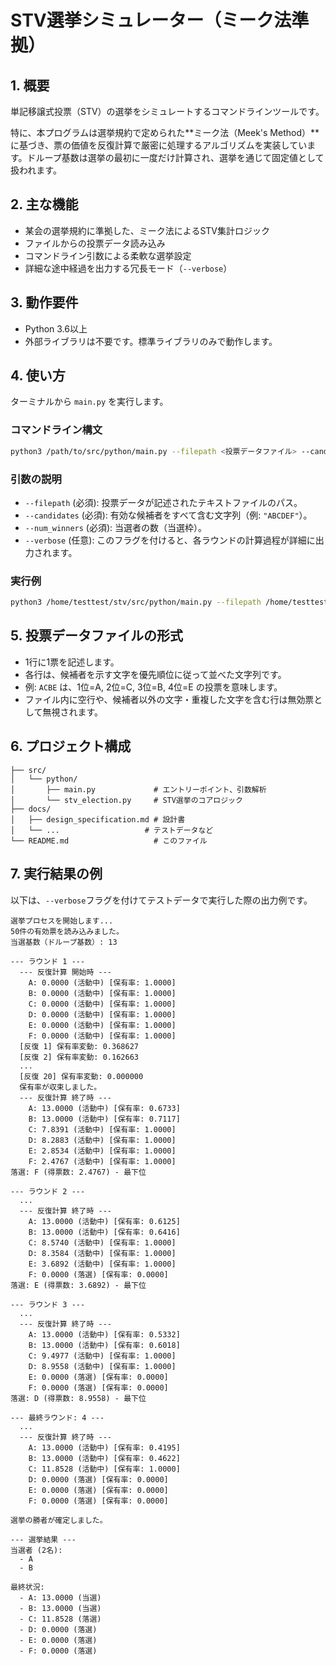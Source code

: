 # STV選挙シミュレーター（ミーク法準拠）

## 1. 概要

単記移譲式投票（STV）の選挙をシミュレートするコマンドラインツールです。

特に、本プログラムは選挙規約で定められた**ミーク法（Meek's Method）**に基づき、票の価値を反復計算で厳密に処理するアルゴリズムを実装しています。ドループ基数は選挙の最初に一度だけ計算され、選挙を通じて固定値として扱われます。

## 2. 主な機能

- 某会の選挙規約に準拠した、ミーク法によるSTV集計ロジック
- ファイルからの投票データ読み込み
- コマンドライン引数による柔軟な選挙設定
- 詳細な途中経過を出力する冗長モード（`--verbose`）

## 3. 動作要件

- Python 3.6以上
- 外部ライブラリは不要です。標準ライブラリのみで動作します。

## 4. 使い方

ターミナルから `main.py` を実行します。

### コマンドライン構文

```bash
python3 /path/to/src/python/main.py --filepath <投票データファイル> --candidates <候補者文字列> --num_winners <当選者数> [--verbose]
```

### 引数の説明

- `--filepath` (必須): 投票データが記述されたテキストファイルのパス。
- `--candidates` (必須): 有効な候補者をすべて含む文字列（例: `"ABCDEF"`）。
- `--num_winners` (必須): 当選者の数（当選枠）。
- `--verbose` (任意): このフラグを付けると、各ラウンドの計算過程が詳細に出力されます。

### 実行例

```bash
python3 /home/testtest/stv/src/python/main.py --filepath /home/testtest/stv/docs/test_votedata.txt --candidates "ABCDEF" --num_winners 3 --verbose
```

## 5. 投票データファイルの形式

- 1行に1票を記述します。
- 各行は、候補者を示す文字を優先順位に従って並べた文字列です。
- 例: `ACBE` は、1位=A, 2位=C, 3位=B, 4位=E の投票を意味します。
- ファイル内に空行や、候補者以外の文字・重複した文字を含む行は無効票として無視されます。

## 6. プロジェクト構成

```
├── src/
│   └── python/
│       ├── main.py             # エントリーポイント、引数解析
│       └── stv_election.py     # STV選挙のコアロジック
├── docs/
│   ├── design_specification.md # 設計書
│   └── ...                   # テストデータなど
└── README.md                   # このファイル
```

## 7. 実行結果の例

以下は、`--verbose`フラグを付けてテストデータで実行した際の出力例です。

```
選挙プロセスを開始します...
50件の有効票を読み込みました。
当選基数（ドループ基数）: 13

--- ラウンド 1 ---
  --- 反復計算 開始時 --- 
    A: 0.0000 (活動中) [保有率: 1.0000]
    B: 0.0000 (活動中) [保有率: 1.0000]
    C: 0.0000 (活動中) [保有率: 1.0000]
    D: 0.0000 (活動中) [保有率: 1.0000]
    E: 0.0000 (活動中) [保有率: 1.0000]
    F: 0.0000 (活動中) [保有率: 1.0000]
  [反復 1] 保有率変動: 0.368627
  [反復 2] 保有率変動: 0.162663
  ...
  [反復 20] 保有率変動: 0.000000
  保有率が収束しました。
  --- 反復計算 終了時 --- 
    A: 13.0000 (活動中) [保有率: 0.6733]
    B: 13.0000 (活動中) [保有率: 0.7117]
    C: 7.8391 (活動中) [保有率: 1.0000]
    D: 8.2883 (活動中) [保有率: 1.0000]
    E: 2.8534 (活動中) [保有率: 1.0000]
    F: 2.4767 (活動中) [保有率: 1.0000]
落選: F (得票数: 2.4767) - 最下位

--- ラウンド 2 ---
  ...
  --- 反復計算 終了時 --- 
    A: 13.0000 (活動中) [保有率: 0.6125]
    B: 13.0000 (活動中) [保有率: 0.6416]
    C: 8.5740 (活動中) [保有率: 1.0000]
    D: 8.3584 (活動中) [保有率: 1.0000]
    E: 3.6892 (活動中) [保有率: 1.0000]
    F: 0.0000 (落選) [保有率: 0.0000]
落選: E (得票数: 3.6892) - 最下位

--- ラウンド 3 ---
  ...
  --- 反復計算 終了時 --- 
    A: 13.0000 (活動中) [保有率: 0.5332]
    B: 13.0000 (活動中) [保有率: 0.6018]
    C: 9.4977 (活動中) [保有率: 1.0000]
    D: 8.9558 (活動中) [保有率: 1.0000]
    E: 0.0000 (落選) [保有率: 0.0000]
    F: 0.0000 (落選) [保有率: 0.0000]
落選: D (得票数: 8.9558) - 最下位

--- 最終ラウンド: 4 ---
  ...
  --- 反復計算 終了時 --- 
    A: 13.0000 (活動中) [保有率: 0.4195]
    B: 13.0000 (活動中) [保有率: 0.4622]
    C: 11.8528 (活動中) [保有率: 1.0000]
    D: 0.0000 (落選) [保有率: 0.0000]
    E: 0.0000 (落選) [保有率: 0.0000]
    F: 0.0000 (落選) [保有率: 0.0000]

選挙の勝者が確定しました。

--- 選挙結果 ---
当選者 (2名):
  - A
  - B

最終状況:
  - A: 13.0000 (当選) 
  - B: 13.0000 (当選) 
  - C: 11.8528 (落選) 
  - D: 0.0000 (落選) 
  - E: 0.0000 (落選) 
  - F: 0.0000 (落選) 
```
